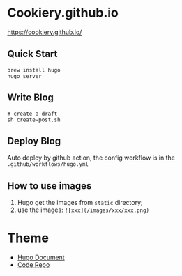 # Cookiery.github.io

https://cookiery.github.io/

## Quick Start
```shell
brew install hugo
hugo server
```

## Write Blog
```shell
# create a draft
sh create-post.sh
```

## Deploy Blog
Auto deploy by github action, the config workflow is in the  `.github/workflows/hugo.yml`

## How to use images
1. Hugo get the images from `static` directory;
2. use the images: `![xxx](/images/xxx/xxx.png)`

# Theme
- [Hugo Document](https://gohugo.io/documentation/)
- [Code Repo](https://github.com/olOwOlo/hugo-theme-even/tree/master?tab=readme-ov-file)
